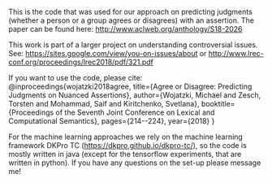 This is the code that was used for our approach on predicting judgments (whether a person or a group agrees or disagrees) with an assertion.
The paper can be found here: http://www.aclweb.org/anthology/S18-2026

This work is part of a larger project on understanding controversial issues. See: https://sites.google.com/view/you-on-issues/about or http://www.lrec-conf.org/proceedings/lrec2018/pdf/321.pdf

If you want to use the code, please cite:
@inproceedings{wojatzki2018agree,
  title={Agree or Disagree: Predicting Judgments on Nuanced Assertions},
  author={Wojatzki, Michael and Zesch, Torsten and Mohammad, Saif and Kiritchenko, Svetlana},
  booktitle={Proceedings of the Seventh Joint Conference on Lexical and Computational Semantics},
  pages={214--224},
  year={2018}
}

For the machine learning approaches we rely on the machine learning framework DKPro TC (https://dkpro.github.io/dkpro-tc/), so the code is mostly written in java (except for the tensorflow experiments, that are written in python).
If you have any questions on the set-up please message me!


